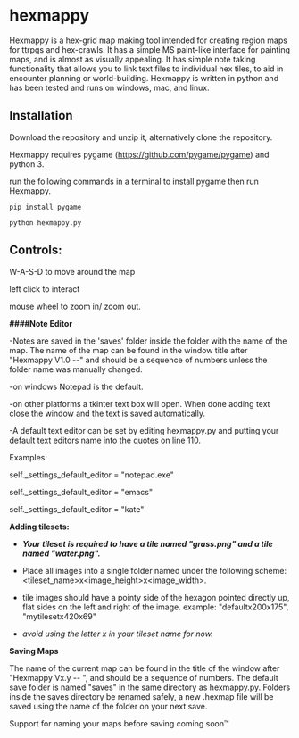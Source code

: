 # hexmappy
Hexmappy is a hex-grid map making tool intended for creating region maps for ttrpgs and hex-crawls. It has a simple MS paint-like interface for painting maps, and is almost as visually appealing.  It has simple note taking functionality that allows you to link text files to individual hex tiles, to aid in encounter planning or world-building. Hexmappy is written in python and has been tested and runs on windows, mac, and linux. 

## Installation

Download the repository and unzip it, alternatively clone the repository.

Hexmappy requires pygame (https://github.com/pygame/pygame) and python 3.

run the following commands in a terminal to install pygame then run Hexmappy.
```
pip install pygame
```
```
python hexmappy.py
```

## Controls:

W-A-S-D to move around the map

left click to interact

mouse wheel to zoom in/ zoom out.

**####Note Editor**

-Notes are saved in the 'saves' folder inside the folder with the name of the map. The name of the map can be found in the window title after "Hexmappy V1.0 --" and should be a sequence of numbers unless the folder name was manually changed.

-on windows Notepad is the default.

-on other platforms a tkinter text box will open. When done adding text close the window and the text is saved automatically.

-A default text editor can be set by editing hexmappy.py and putting your default text editors name into the quotes on line 110.

Examples:

self._settings_default_editor = "notepad.exe"

self._settings_default_editor = "emacs"

self._settings_default_editor = "kate"


**Adding tilesets:** 

- _**Your tileset is required to have a tile named "grass.png" and a tile named "water.png".**_

- Place all images into a single folder named under the following scheme: <tileset_name>x<image_height>x<image_width>.

- tile images should have a pointy side of the hexagon pointed directly up, flat sides on the left and right of the image.
example: "defaultx200x175", "mytilesetx420x69"

- *avoid using the letter x in your tileset name for now.*


**Saving Maps**

The name of the current map can be found in the title of the window after "Hexmappy Vx.y -- ", and should be a sequence of numbers. The default save folder is named "saves" in the same directory as hexmappy.py. Folders inside the saves directory be renamed safely, a new .hexmap file will be saved using the name of the folder on your next save.

Support for naming your maps before saving coming soon™
